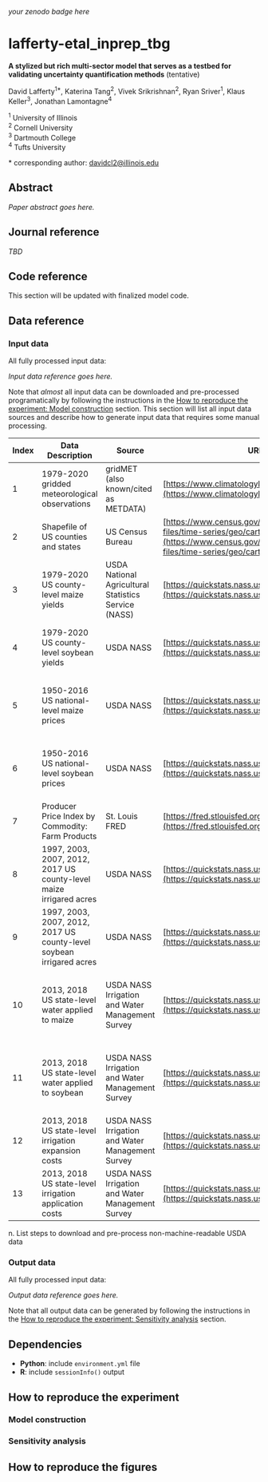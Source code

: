 _your zenodo badge here_

# lafferty-etal_inprep_tbg

**A stylized but rich multi-sector model that serves as a testbed for validating uncertainty quantification methods** (tentative)

David Lafferty<sup>1\*</sup>, Katerina Tang<sup>2</sup>, Vivek Srikrishnan<sup>2</sup>, Ryan Sriver<sup>1</sup>, Klaus Keller<sup>3</sup>, Jonathan Lamontagne<sup>4</sup> 

<sup>1</sup> University of Illinois <br>
<sup>2</sup> Cornell University <br>
<sup>3</sup> Dartmouth College <br>
<sup>4</sup> Tufts University

\* corresponding author: davidcl2@illinois.edu

## Abstract

_Paper abstract goes here._

## Journal reference

_TBD_

## Code reference

This section will be updated with finalized model code.

## Data reference

### Input data

All fully processed input data:

_Input data reference goes here._

Note that *almost* all input data can be downloaded and pre-processed programatically by following the instructions in the [How to reproduce the experiment: Model construction](#model-construction) section. This section will list all input data sources and describe how to generate input data that requires some manual processing. 

| Index | Data Description | Source | URL | Additonal Instructions to Access | Date Accessed |
| --- | --- | --- | --- | --- | --- |
| 1 | 1979-2020 gridded meteorological observations | gridMET (also known/cited as METDATA) | [https://www.climatologylab.org/gridmet.html](https://www.climatologylab.org/gridmet.html) | *Download* tab | 09/14/2022 |
| 2 | Shapefile of US counties and states | US Census Bureau | [https://www.census.gov/geographies/mapping-files/time-series/geo/carto-boundary-file.html](https://www.census.gov/geographies/mapping-files/time-series/geo/carto-boundary-file.html) | *cb_2018_us_county_20m.zip* and *cb_2018_us_state_20m.zip* | 09/14/2022 |
| 3 | 1979-2020 US county-level maize yields | USDA National Agricultural Statistics Service (NASS) | [https://quickstats.nass.usda.gov/](https://quickstats.nass.usda.gov/) | *SURVEY - CROPS - FIELD CROPS - CORN - YIELD - CORN, GRAIN - YIELD, MEASURED IN BU/ACRE - COUNTY* | 09/14/2022 |
| 4 | 1979-2020 US county-level soybean yields | USDA NASS | [https://quickstats.nass.usda.gov/](https://quickstats.nass.usda.gov/) | *SURVEY - CROPS - FIELD CROPS - SOYBEANS - YIELD - SOYBEANS - YIELD, MEASURED IN BU/ACRE - COUNTY* | 09/14/2022 |
| 5 | 1950-2016 US national-level maize prices | USDA NASS | [https://quickstats.nass.usda.gov/](https://quickstats.nass.usda.gov/) | *SURVEY - CROPS - FIELD CROPS - CORN - PRICE RECEIVED - CORN, GRAIN - PRICE RECEIVED, MEASURED IN $/BU - NATIONAL* | 09/14/2022 |
| 6 | 1950-2016 US national-level soybean prices | USDA NASS | [https://quickstats.nass.usda.gov/](https://quickstats.nass.usda.gov/) | *SURVEY - CROPS - FIELD CROPS - SOYBEANS - PRICE RECEIVED - SOYBEANS - PRICE RECEIVED, MEASURED IN $/BU - NATIONAL* | 09/14/2022 |
| 7 | Producer Price Index by Commodity: Farm Products | St. Louis FRED | [https://fred.stlouisfed.org/series/WPU01](https://fred.stlouisfed.org/series/WPU01) | 09/14/2022)
| 8 | 1997, 2003, 2007, 2012, 2017 US county-level maize irrigared acres | USDA NASS | [https://quickstats.nass.usda.gov/](https://quickstats.nass.usda.gov/) | *CENSUS - CROPS - FIELD CROPS - CORN - AREA HARVESTED - CORN, GRAIN, IRRIGATED - ACRES HARVESTED - STATE* | 09/14/2022 |
| 9 | 1997, 2003, 2007, 2012, 2017 US county-level soybean irrigared acres | USDA NASS | [https://quickstats.nass.usda.gov/](https://quickstats.nass.usda.gov/) | *CENSUS - CROPS - FIELD CROPS - SOYBEANS - AREA HARVESTED - SOYBEANS, IRRIGATED - ACRES HARVESTED - STATE* | 09/14/2022 |
| 10 | 2013, 2018 US state-level water applied to maize | USDA NASS Irrigation and Water Management Survey | [https://quickstats.nass.usda.gov/](https://quickstats.nass.usda.gov/) | *CENSUS - CROPS - FIELD CROPS - CORN - WATER APPLIED - CORN, GRAIN, IRRIGATED - WATER APPLIED, MEASURED IN ACRE FEET / ACRE - TOTAL - STATE* | 09/14/2022 |
| 11 | 2013, 2018 US state-level water applied to soybean | USDA NASS Irrigation and Water Management Survey | [https://quickstats.nass.usda.gov/](https://quickstats.nass.usda.gov/) | *CENSUS - CROPS - FIELD CROPS - SOYBEANS - WATER APPLIED - SOYBEANS, IRRIGATED - WATER APPLIED, MEASURED IN ACRE FEET / ACRE - TOTAL - STATE* | 09/14/2022 |
| 12 | 2013, 2018 US state-level irrigation expansion costs | USDA NASS Irrigation and Water Management Survey | [https://quickstats.nass.usda.gov/](https://quickstats.nass.usda.gov/) | *CENSUS - ECONOMICS - IRRIGATION - FACILITIES & EQUIPMENT - STATE* | 09/14/2022 |
| 13 | 2013, 2018 US state-level irrigation application costs | USDA NASS Irrigation and Water Management Survey | [https://quickstats.nass.usda.gov/](https://quickstats.nass.usda.gov/) | *CENSUS - ECONOMICS - IRRIGATION - ENERGY - ........ - STATE* | 09/14/2022 |

n. List steps to download and pre-process non-machine-readable USDA data

### Output data

All fully processed input data:

_Output data reference goes here._

Note that all output data can be generated by following the instructions in the [How to reproduce the experiment: Sensitivity analysis](#sensitivity-analysis) section.

## Dependencies

- **Python**: include `environment.yml` file
- **R**: include ``sessionInfo()`` output

## How to reproduce the experiment

### Model construction

### Sensitivity analysis

## How to reproduce the figures
